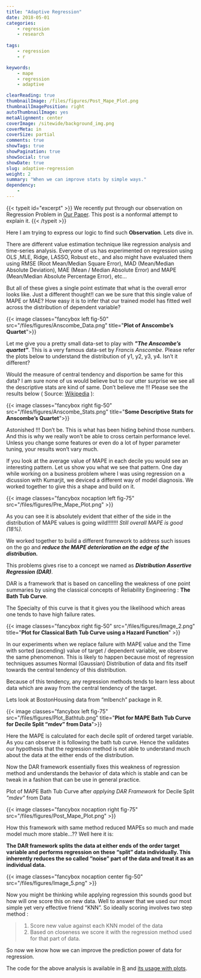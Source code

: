 ```yaml
---
title: "Adaptive Regression"
date: 2018-05-01
categories:
    - regression
    - research
    
tags:
    - regression
    - r

keywords:
    - mape
    - regression
    - adaptive

clearReading: true
thumbnailImage: /files/figures/Post_Mape_Plot.png
thumbnailImagePosition: right 
autoThumbnailImage: yes 
metaAlignment: center 
coverImage: /sitewide/background_img.png
coverMeta: in 
coverSize: partial 
comments: true
showTags: true
showPagination: true
showSocial: true
showDate: true
slug: adaptive-regression
weight: 2
summary: "When we can improve stats by simple ways."
dependency:
    - 
---
```


{{< typeit id="excerpt" >}}
We recently put through our observation on Regression Problem in [Our Paper](https://arxiv.org/abs/1805.01618). This post is a nonformal attempt to explain it.
{{< /typeit >}}

<!--more-->

Here I am trying to express our logic to find such **Observation**. Lets dive in.


There are different value estimation technique like regression analysis and time-series analysis. Everyone of us has experimented on regression using OLS ,MLE, Ridge, LASSO, Robust etc., and also might have evaluated them using RMSE (Root Mean/Median Square Error), MAD (Mean/Median Absolute Deviation), MAE (Mean / Median Absolute Error) and MAPE (Mean/Median Absolute Percentage Error), etc…

But all of these gives a single point estimate that what is the overall error looks like. Just a different thought!! can we be sure that this single value of MAPE or MAE? How easy it is to infer that our trained model has fitted well across the distribution of dependent variable?

{{< image classes="fancybox left fig-50" src="/files/figures/Anscombe_Data.png" title="**Plot of Anscombe’s Quartet**">}}

Let me give you a pretty small data-set to play with ***"The Anscombe’s quartet"***. This is a very famous data-set by _Francis Anscombe_. Please refer the plots below to understand the distribution of y1, y2, y3, y4. Isn’t it different?

Would the measure of central tendency and disportion be same for this data? I am sure none of us would believe but to our utter surprise we see all the descriptive stats are kind of same. Don’t believe me !!! Please see the results below ( Source: [Wikipedia](https://en.wikipedia.org/wiki/Anscombe%27s_quartet) ):

{{< image classes="fancybox right fig-50" src="/files/figures/Anscombe_Stats.png" title="**Some Descriptive Stats for Anscombe’s Quartet**">}}

Astonished !!! Don’t be. This is what has been hiding behind those numbers. And this is why we really won’t be able to cross certain performance level. Unless you change some features or even do a lot of hyper parameter tuning, your results won’t vary much.


If you look at the average value of MAPE in each decile you would see an interesting pattern. Let us show you what we see that pattern. One day while working on a business problem where I was using regression on a dicussion with Kumarjit, we deviced a different way of model diagnosis. We worked together to give this a shape and build on it.

{{< image classes="fancybox nocaption left fig-75" src="/files/figures/Pre_Mape_Plot.png" >}}


As you can see it is absolutely evident that either of the side in the distribution of MAPE values is going wild!!!!!!! _Still overall MAPE is good (18%)._

We worked together to build a different framework to address such issues on the go and ***reduce the MAPE deterioration on the edge of the distribution.***

This problems gives rise to a concept we named as ***Distribution Assertive Regression (DAR)***.

DAR is a framework that is based on cancelling the weakness of one point summaries by using the classical concepts of Reliability Engineering : **The Bath Tub Curve**.

The Specialty of this curve is that it gives you the likelihood which areas one tends to have high failure rates.

{{< image classes="fancybox right fig-50" src="/files/figures/Image_2.png" title="**Plot for Classical Bath Tub Curve using a Hazard Function**" >}}


In our experiments when we replace failure with MAPE value and the Time with sorted (ascending) value of target / dependent variable, we observe the same phenomenon. This is likely to happen because most of regression techniques assumes Normal (Gaussian) Distribution of data and fits itself towards the central tendency of this distribution.

Because of this tendency, any regression methods tends to learn less about data which are away from the central tendency of the target.

Lets look at BostonHousing data from “mlbench” package in R.

{{< image classes="fancybox left fig-75" src="/files/figures/Plot_Bathtub.png" title="**Plot for MAPE Bath Tub Curve for Decile Split “mdev” from Data**">}}

Here the MAPE is calculated for each decile split of ordered target variable. As you can observe it is following the bath tub curve. Hence the validates our hypothesis that the regression method is not able to understand much about the data at the either ends of the distribution.


Now the DAR framework essentially fixes this weakness of regression method and understands the behavior of data which is stable and can be tweak in a fashion that can be use in general practice.

Plot of MAPE Bath Tub Curve after *applying DAR Framework* for Decile Split _"mdev"_ from Data

{{< image classes="fancybox nocaption right fig-75" src="/files/figures/Post_Mape_Plot.png" >}}

How this framework with same method reduced MAPEs so much and made model much more stable…?? Well here it is:

**The DAR framework splits the data at either ends of the order target variable and performs regression on these “split” data individually. This inherently reduces the so called “noise” part of the data and treat it as an individual data.**

{{< image classes="fancybox nocaption center fig-50" src="/files/figures/Image_5.png" >}}


Now you might be thinking while applying regression this sounds good but how will one score this on new data. Well to answer that we used our most simple yet very effective friend “KNN”. So ideally scoring involves two step method :


>  1) Score new value against each KNN model of the data  
>  2) Based on closeness we score it with the regression method used for that part of data.

So now we know how we can improve the prediction power of data for regression. 

The code for the above analysis is available in [R](https://gist.github.com/jkapila/ccc3d0f05fce86ea3075dc7190f8c181) and [its usage with plots](https://gist.github.com/jkapila/fe28656ed4c0fb9643375ba60af660d1).



